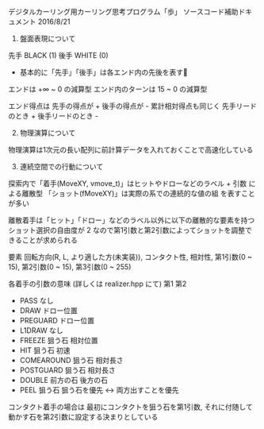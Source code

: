 デジタルカーリング用カーリング思考プログラム「歩」
ソースコード補助ドキュメント
2016/8/21

1. 盤面表現について

先手 BLACK (1) 後手 WHITE (0)
 - 基本的に「先手」「後手」は各エンド内の先後を表す

エンドは +∞ ~ 0 の減算型
エンド内のターンは 15 ~ 0 の減算型

エンド得点は 先手の得点が + 後手の得点が -
累計相対得点も同じく 先手リードのとき + 後手リードのとき -


2. 物理演算について

物理演算は1次元の長い配列に前計算データを入れておくことで高速化している


3. 連続空間での行動について

探索内で「着手(MoveXY, vmove_t)」はヒットやドローなどのラベル + 引数 による離散型
「ショット(fMoveXY)」は実際の系での連続的な値の組 を表すことが多い

離散着手は「ヒット」「ドロー」などのラベル以外に以下の離散的な要素を持つ
ショット選択の自由度が 2 なので第1引数と第2引数によってショットを調整できることが求められる

 要素 回転方向(R, L, より適した方(未実装)), コンタクト性, 相対性,
      第1引数(0 ~ 15), 第2引数(0 ~ 15), 第3引数(0 ~ 255)

 各着手の引数の意味 (詳しくは realizer.hpp にて)
                 第1        第2
   - PASS       なし
   - DRAW       ドロー位置
   - PREGUARD   ドロー位置
   - L1DRAW     なし
   - FREEZE     狙う石       相対位置
   - HIT        狙う石       初速
   - COMEAROUND 狙う石       相対長さ
   - POSTGUARD  狙う石       相対長さ
   - DOUBLE     前方の石     後方の石
   - PEEL       狙う石       狙う石を優先 <-> 両方出すことを優先

コンタクト着手の場合は 最初にコンタクトを狙う石を第1引数, それに付随して動かす石を第2引数に設定する決まりとしている
